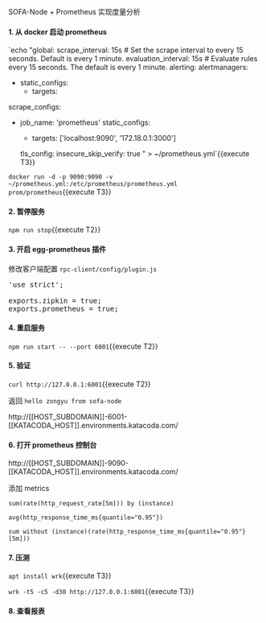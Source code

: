 SOFA-Node + Prometheus 实现度量分析

#### 1. 从 docker 启动 prometheus

`echo "global:
  scrape_interval:     15s # Set the scrape interval to every 15 seconds. Default is every 1 minute.
  evaluation_interval: 15s # Evaluate rules every 15 seconds. The default is every 1 minute.
alerting:
  alertmanagers:
  - static_configs:
    - targets:

scrape_configs:
  - job_name: 'prometheus'
    static_configs:
    - targets: ['localhost:9090', '172.18.0.1:3000']

    tls_config:
      insecure_skip_verify: true
" > ~/prometheus.yml`{{execute T3}}


`docker run -d -p 9090:9090 -v ~/prometheus.yml:/etc/prometheus/prometheus.yml prom/prometheus`{{execute T3}}

#### 2. 暂停服务

`npm run stop`{{execute T2}}

#### 3. 开启 egg-prometheus 插件

修改客户端配置 `rpc-client/config/plugin.js`

<pre class="file" data-filename="rpc-client/config/plugin.js" data-target="replace">
'use strict';

exports.zipkin = true;
exports.prometheus = true;
</pre>

#### 4. 重启服务

`npm run start -- --port 6001`{{execute T2}}


#### 5. 验证

`curl http://127.0.0.1:6001`{{execute T2}}

返回 `hello zongyu from sofa-node`

http://[[HOST_SUBDOMAIN]]-6001-[[KATACODA_HOST]].environments.katacoda.com/

#### 6. 打开 prometheus 控制台

http://[[HOST_SUBDOMAIN]]-9090-[[KATACODA_HOST]].environments.katacoda.com/

添加 metrics

`sum(rate(http_request_rate[5m])) by (instance)`

`avg(http_response_time_ms{quantile="0.95"})`

`sum without (instance)(rate(http_response_time_ms{quantile="0.95"}[5m]))`

#### 7. 压测

`apt install wrk`{{execute T3}}

`wrk -t5 -c5 -d30 http://127.0.0.1:6001`{{execute T3}}


#### 8. 查看报表

